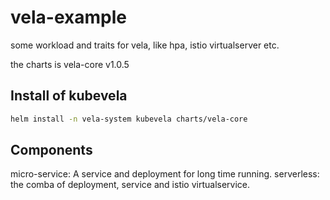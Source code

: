 # vela-example

some workload and traits for vela, like hpa, istio virtualserver etc.

the charts is vela-core v1.0.5

## Install of kubevela

```bash
helm install -n vela-system kubevela charts/vela-core
```

## Components

micro-service: A service and deployment for long time running.
serverless: the comba of deployment, service and istio virtualservice.


